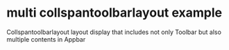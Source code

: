 # multi collspantoolbarlayout example
 Collspantoolbarlayout layout display that includes not only Toolbar but also multiple contents in Appbar

